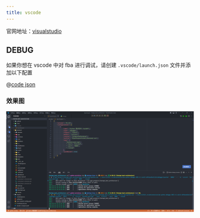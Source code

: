 ```yaml
---
title: vscode
---
```


官网地址：[visualstudio](https://code.visualstudio.com/)

## DEBUG

如果你想在 vscode 中对 fba 进行调试，请创建 `.vscode/launch.json` 文件并添加以下配置

@[code json](../../code/launch.json)

### 效果图

![vscode 调试](/images/vscode_debug.png)

